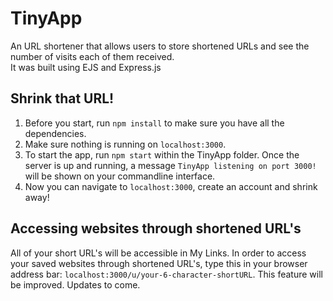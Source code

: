 # TinyApp

An URL shortener that allows users to store shortened URLs and see the number of visits each of them received.<br/>
It was built using EJS and Express.js

## Shrink that URL!

1. Before you start, run `npm install` to make sure you have all the dependencies.<br/>
2. Make sure nothing is running on `localhost:3000`.<br/>
3. To start the app, run `npm start` within the TinyApp folder. Once the server is up and running, a message `TinyApp listening on port 3000!` will be shown on your commandline interface.<br/>
4. Now you can navigate to `localhost:3000`, create an account and shrink away!<br/>

## Accessing websites through shortened URL's

All of your short URL's will be accessible in My Links. In order to access your saved websites through shortened URL's, type this in your browser address bar: `localhost:3000/u/your-6-character-shortURL`. This feature will be improved. Updates to come.

